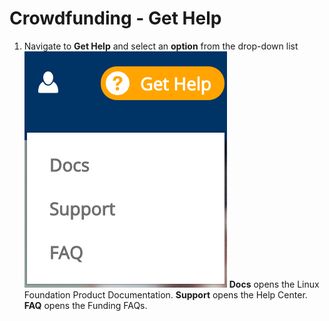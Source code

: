 # Crowdfunding - Get Help

1. Navigate to **Get Help** and select an **option** from the drop-down list ![](../.gitbook/assets/7416672.png) **Docs** opens the Linux Foundation Product Documentation. **Support** opens the Help Center. **FAQ** opens the Funding FAQs.

